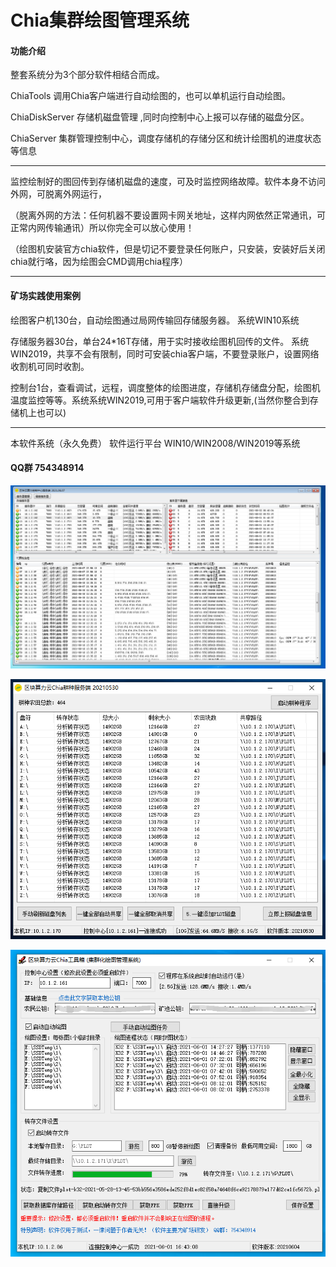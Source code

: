 # Chia集群绘图管理系统

#### 功能介绍


整套系统分为3个部分软件相结合而成。

ChiaTools 调用Chia客户端进行自动绘图的，也可以单机运行自动绘图。

ChiaDiskServer 存储机磁盘管理 ,同时向控制中心上报可以存储的磁盘分区。

ChiaServer 集群管理控制中心，调度存储机的存储分区和统计绘图机的进度状态等信息

-------------------------------

监控绘制好的图回传到存储机磁盘的速度，可及时监控网络故障。软件本身不访问外网，可脱离外网运行，

（脱离外网的方法：任何机器不要设置网卡网关地址，这样内网依然正常通讯，可正常内网传输通讯）所以你完全可以放心使用！

（绘图机安装官方chia软件，但是切记不要登录任何账户，只安装，安装好后关闭chia就行咯，因为绘图会CMD调用chia程序）

-------------------------------
#### 矿场实践使用案例

绘图客户机130台，自动绘图通过局网传输回存储服务器。 系统WIN10系统

存储服务器30台，单台24*16T存储，用于实时接收绘图机回传的文件。 系统WIN2019，共享不会有限制，同时可安装chia客户端，不要登录账户，设置网络收割机可同时收割。

控制台1台，查看调试，远程，调度整体的绘图进度，存储机存储盘分配，绘图机温度监控等等。系统系统WIN2019,可用于客户端软件升级更新,(当然你整合到存储机上也可以)


-------------------------------

本软件系统（永久免费）    软件运行平台 WIN10/WIN2008/WIN2019等系统

#### QQ群 754348914


![ChiaServer](https://github.com/gujunsu/ChiaTools/blob/main/ChiaServer20210610142343.png?raw=true "ChiaServer20210610142343.png")

![ChiaDiskServer](https://github.com/gujunsu/ChiaTools/blob/main/ChiaDiskServer20210601164459.png?raw=true "ChiaDiskServer20210601164459.png")

![ChiaTools](https://github.com/gujunsu/ChiaTools/blob/main/ChiaTools20210601164353.png?raw=true "ChiaTools20210601164353.png")



